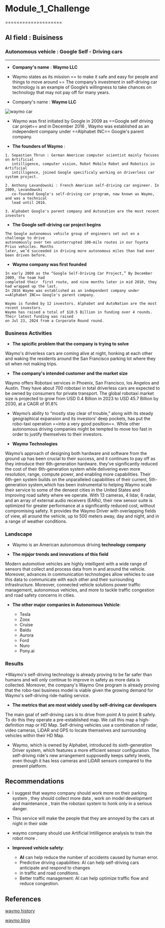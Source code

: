  # Module_1_Challenge
  ====================

 ## AI field : Buisiness
  
  ### Autonomous vehicle : Google Self - Driving cars 
   --------------------------------------------

   * **Company's name** : **Waymo LLC**

   * Waymo states as its mission == to make it safe and easy for people and things to move
    around == The company’s investment in self-driving car technology is an example of 
    Google’s willingness to take chances on technology that may not pay off for many years.

   * Company's name : **Waymo LLC**
     

   ![waymo car](https://github.com/user-attachments/assets/ee14856c-e4de-4f14-a780-b2fa81a39b76)

   
   
   * Waymo was first initiated by Google in 2009 as ==Google self driving car projet==
     and in December 2016 , Waymo was established as an independent company under 
     ==Alphabet INC== Google's parent company.

   * **The founders of Waymo** :

    1. Sepastien Thrun : German American computer scientist mainly focuses on Artificial 
       intilligence, computer vision, Robot Mobile Robot and Robotics in Artificial 
       intilligence, joined Google specificaly working on driverless car system project.

    2. Anthony Levandowski : French American self-driving car engineer. In 2009, Levandowski 
       co-founded Google's self-driving car program, now known as Waymo, and was a technical 
       lead until 2016. 

    3. Alphabet Google's parent company and Autonation are the most recent investors

   * **The Google self-driving car project begins** 

    The Google autonomous vehicle group of engineers set out on a challenge to drive 
    autonomously over ten uninterrupted 100-mile routes in our Toyota Prius vehicles. Months 
    later, we’d succeeded in driving more autonomous miles than had ever been driven before.

   * **Waymo company was first founded** 

    In early 2009 as the “Google Self-Driving Car Project,” By December 2009, the team had 
    completed their  first route, and nine months later in mid 2010, they had wrapped up the last. 
    In 2016 Waymo was established as an independent company under ==Alphabet INC== Google's parent company.  

    Waymo is funded by 12 investors. Alphabet and AutoNation are the most recent investors.
    Waymo has raised a total of $10.5 Billion in funding over 4 rounds. Their latest funding was raised 
    on Jul 23, 2024 from a Corporate Round round.
   
  ### Business Activities

   * **The spicific problem that the company is trying to solve**

   Waymo's driverless cars are coming alive at night, honking at each other and waking the residents around 
   the San Francisco parking lot where they sit when not making trips.

   * **The company's intended customer and the market size**

   Waymo offers Robotaxi services in Phoenix, San Francisco, los Angelos and Austin. They have about 700 robotaxi 
   in total driverless cars are expected to be owned by consumers for private transport.
   The global robotaxi market size is projected to grow from USD 0.4 Billion in 2023 to USD 45.7 Billion by 2030,
   at a CAGR of 91.8%

   * Waymo’s ability to “mostly stay clear of trouble,” along with its steady geographical expansion and its
   investors’ deep pockets, has put the robo-taxi operation ==into a very good position==. While other autonomous
   driving companies might be tempted to move too fast in order to justify themselves to their investors.

   * **Waymo Technologies**

   Waymo’s approach of designing both hardware and software from the ground up has been crucial to their success, 
   and it continues to pay off as they introduce their 6th-generation hardware. they’ve significantly reduced the 
   cost of their 6th-generation system while delivering even more resolution, range, compute power, and enabling 
   more capabilities.
   Their 6th-gen system builds on the unparalleled capabilities of their current, 5th-generation system,which has 
   been instrumental to helping Waymo scale their service to some of the densest cities in the United States and 
   improving road safety where we operate. With 13 cameras, 4 lidar, 6 radar, and an array of external audio 
   receivers (EARs), their new sensor suite is optimized for greater performance at a significantly reduced cost, 
   without compromising safety. It provides the Waymo Driver with overlapping fields of view, all around the 
   vehicle, up to 500 meters away, day and night, and in a range of weather conditions.

  ### Landscape

   * Waymo is an American autonomous driving **technology company**

   * **The mjajor trends and innovations of this field** 

   Modern automotive vehicles are highly intelligent with a wide range of sensors that collect and process data 
   from in and around the vehicle. Moreover, advances in communication technologies allow vehicles to use this data 
   to communicate with each other and their surrounding infrastructure. Moreover, connected vehicle solutions power 
   traffic management, autonomous vehicles, and more to tackle traffic congestion and road safety concerns in cities.

   * **The other major companies in Autonomous Vehicle**:

      * Tesla
      * Zoox
      * Cruise
      * Baidu
      * Aurora
      * Ford
      * Nuro
      * Pony.ai

  ### Results

   *Waymo's self-driving technology is already proving to be far safer than humans and will only continue to improve 
   in safety as more data is collected. Moreover, the company's Waymo One program is already proving that the robo-taxi 
   business model is viable given the growing demand for Waymo's self-driving ride-hailing service.

  * **The metrics that are most widely used by self-driving car developers**

  The main goal of self-driving cars is to drive from point A to point B safely. To do this they operate 
  a pre-established map. We call this map a high-definition map or HD Map. Self-driving vehicles use 
  a combination of radar, video cameras, LiDAR and GPS to locate themselves and surrounding vehicles 
  within their HD Map.

  * Waymo, which is owned by Alphabet, introduced its sixth-generation Driver system, which features 
  a more efficient sensor configuration. The self-driving ride's new arrangement supposedly keeps safety 
  levels, even though it has less cameras and LiDAR sensors compared to the present platform.

## Recommendations

* I suggest that waymo company should work more on their parking system , they should collect more 
 data , work on model development and maintenance , train the robotaxi system to honk only in 
 a serious danger.

* This service will make the people that they are annoyed by the cars at night in their side 

* waymo company should use Artificial Intilligence analysis to train the robot more .

* **Improved vehicle safety**: 

    * **AI** can help reduce the number of accidents caused by human error.
    * Predictive driving capabilities: AI can help self-driving cars anticipate and respond to changes 
    * in traffic and road conditions.
    * Better traffic management: AI can help optimize traffic flow and reduce congestion.




 ## References

   [waymo history](https://waymo.com/about/#story)

   [waymo blog](https://waymo.com/blog/2024/08/meet-the-6th-generation-waymo-driver/)
